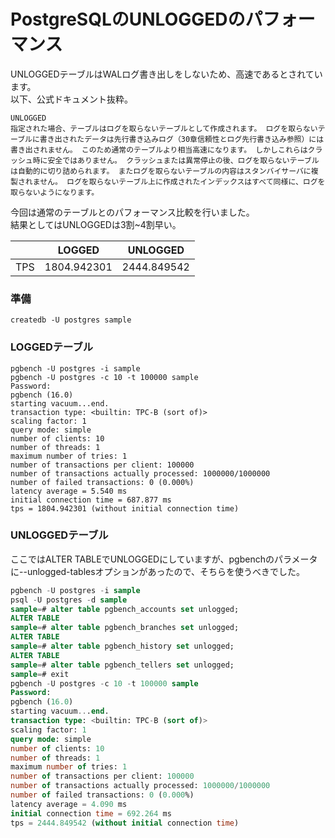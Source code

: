 # PostgreSQLのUNLOGGEDのパフォーマンス

UNLOGGEDテーブルはWALログ書き出しをしないため、高速であるとされています。  
以下、公式ドキュメント抜粋。
```
UNLOGGED
指定された場合、テーブルはログを取らないテーブルとして作成されます。 ログを取らないテーブルに書き出されたデータは先行書き込みログ（30章信頼性とログ先行書き込み参照）には書き出されません。 このため通常のテーブルより相当高速になります。 しかしこれらはクラッシュ時に安全ではありません。 クラッシュまたは異常停止の後、ログを取らないテーブルは自動的に切り詰められます。 またログを取らないテーブルの内容はスタンバイサーバに複製されません。 ログを取らないテーブル上に作成されたインデックスはすべて同様に、ログを取らないようになります。
```
今回は通常のテーブルとのパフォーマンス比較を行いました。  
結果としてはUNLOGGEDは3割~4割早い。

||LOGGED|UNLOGGED|
|--|--|--|
|TPS|1804.942301|2444.849542|

### 準備
```
createdb -U postgres sample
```

### LOGGEDテーブル
```
pgbench -U postgres -i sample
pgbench -U postgres -c 10 -t 100000 sample
Password:
pgbench (16.0)
starting vacuum...end.
transaction type: <builtin: TPC-B (sort of)>
scaling factor: 1
query mode: simple
number of clients: 10
number of threads: 1
maximum number of tries: 1
number of transactions per client: 100000
number of transactions actually processed: 1000000/1000000
number of failed transactions: 0 (0.000%)
latency average = 5.540 ms
initial connection time = 687.877 ms
tps = 1804.942301 (without initial connection time)
```

### UNLOGGEDテーブル
ここではALTER TABLEでUNLOGGEDにしていますが、pgbenchのパラメータに--unlogged-tablesオプションがあったので、そちらを使うべきでした。
```sql
pgbench -U postgres -i sample
psql -U postgres -d sample
sample=# alter table pgbench_accounts set unlogged;
ALTER TABLE
sample=# alter table pgbench_branches set unlogged;
ALTER TABLE
sample=# alter table pgbench_history set unlogged;
ALTER TABLE
sample=# alter table pgbench_tellers set unlogged;
sample=# exit
pgbench -U postgres -c 10 -t 100000 sample
Password:
pgbench (16.0)
starting vacuum...end.
transaction type: <builtin: TPC-B (sort of)>
scaling factor: 1
query mode: simple
number of clients: 10
number of threads: 1
maximum number of tries: 1
number of transactions per client: 100000
number of transactions actually processed: 1000000/1000000
number of failed transactions: 0 (0.000%)
latency average = 4.090 ms
initial connection time = 692.264 ms
tps = 2444.849542 (without initial connection time)
```
